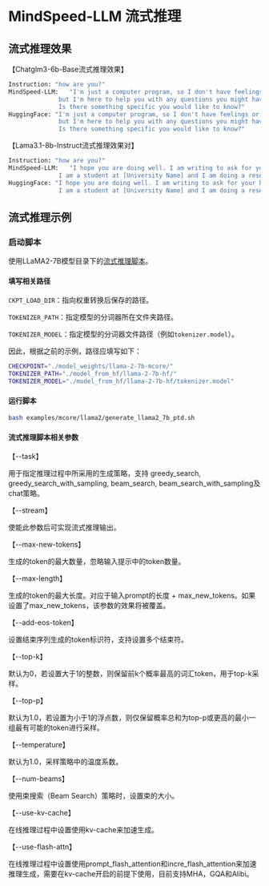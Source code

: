 # MindSpeed-LLM 流式推理

## 流式推理效果

【Chatglm3-6b-Base流式推理效果】

```bash
Instruction: "how are you?"
MindSpeed-LLM:   "I'm just a computer program, so I don't have feelings or physical sensations, \
              but I'm here to help you with any questions you might have. \
              Is there something specific you would like to know?"
HuggingFace: "I'm just a computer program, so I don't have feelings or physical sensations, \
              but I'm here to help you with any questions you might have. \
              Is there something specific you would like to know?"
```

【Lama3.1-8b-Instruct流式推理效果对】

```bash
Instruction: "how are you?"
MindSpeed-LLM:   "I hope you are doing well. I am writing to ask for your help with a project I am working on. \
              I am a student at [University Name] and I am doing a research project on [Topic]."
HuggingFace: "I hope you are doing well. I am writing to ask for your help with a project I am working on.\ 
              I am a student at [University Name] and I am doing a research project on [Topic]."
```

## 流式推理示例

### 启动脚本

使用LLaMA2-7B模型目录下的<a href="../../examples/mcore/llama2/generate_llama2_7b_ptd.sh">流式推理脚本</a>。

#### 填写相关路径

`CKPT_LOAD_DIR`：指向权重转换后保存的路径。

`TOKENIZER_PATH`：指定模型的分词器所在文件夹路径。

`TOKENIZER_MODEL`：指定模型的分词器文件路径（例如`tokenizer.model`）。


因此，根据之前的示例，路径应填写如下：
```bash
CHECKPOINT="./model_weights/llama-2-7b-mcore/"
TOKENIZER_PATH="./model_from_hf/llama-2-7b-hf/"
TOKENIZER_MODEL="./model_from_hf/llama-2-7b-hf/tokenizer.model"
```

#### 运行脚本

```bash
bash examples/mcore/llama2/generate_llama2_7b_ptd.sh
```


#### 流式推理脚本相关参数

【--task】

用于指定推理过程中所采用的生成策略，支持 greedy_search, greedy_search_with_sampling, beam_search, beam_search_with_sampling及chat策略。

【--stream】

使能此参数后可实现流式推理输出。

【--max-new-tokens】

生成的token的最大数量，忽略输入提示中的token数量。

【--max-length】

生成的token的最大长度。对应于输入prompt的长度 + max_new_tokens。如果设置了max_new_tokens，该参数的效果将被覆盖。

【--add-eos-token】

设置结束序列生成的token标识符，支持设置多个结束符。

【--top-k】

默认为0，若设置大于1的整数，则保留前k个概率最高的词汇token，用于top-k采样。

【--top-p】

默认为1.0，若设置为小于1的浮点数，则仅保留概率总和为top-p或更高的最小一组最有可能的token进行采样。

【--temperature】

默认为1.0，采样策略中的温度系数。

【--num-beams】

使用束搜索（Beam Search）策略时，设置束的大小。

【--use-kv-cache】

在线推理过程中设置使用kv-cache来加速生成。

【--use-flash-attn】

在线推理过程中设置使用prompt_flash_attention和incre_flash_attention来加速推理生成，需要在kv-cache开启的前提下使用，目前支持MHA，GQA和Alibi。
